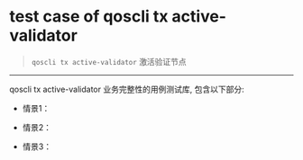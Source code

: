 # test case of qoscli tx active-validator

> `qoscli tx active-validator` 激活验证节点

---

qoscli tx active-validator 业务完整性的用例测试库, 包含以下部分:

* 情景1：



* 情景2：



* 情景3：
